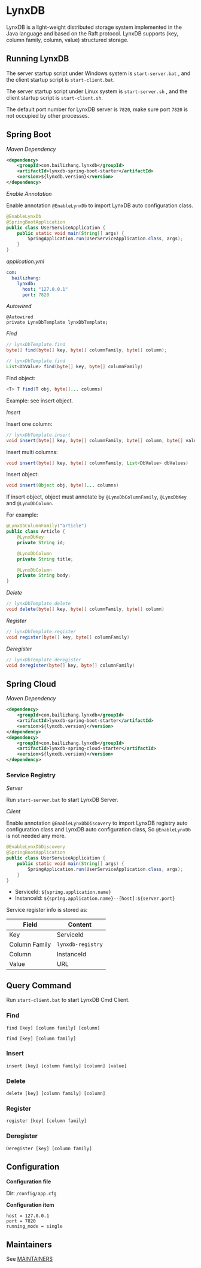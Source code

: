 # LynxDB

LynxDB is a light-weight distributed storage system implemented in the Java language and based on the Raft protocol. LynxDB supports (key, column family, column, value) structured storage.

## Running LynxDB

The server startup script under Windows system is `start-server.bat` , and the client startup script is `start-client.bat`.

The server startup script under Linux system is `start-server.sh` , and the client startup script is `start-client.sh`.

The default port number for LynxDB server is `7820`, make sure port `7820` is not occupied by other processes.

## Spring Boot

*Maven Dependency*

```xml
<dependency>
    <groupId>com.bailizhang.lynxdb</groupId>
    <artifactId>lynxdb-spring-boot-starter</artifactId>
    <version>${lynxdb.version}</version>
</dependency>
```

*Enable Annotation*

Enable annotation `@EnableLynxDb` to import LynxDB auto configuration class.

```java
@EnableLynxDb
@SpringBootApplication
public class UserServiceApplication {
	public static void main(String[] args) {
		SpringApplication.run(UserServiceApplication.class, args);
	}
}
```

*application.yml*

```yaml
com:
  bailizhang:
    lynxdb:
      host: "127.0.0.1"
      port: 7820
```

*Autowired*

```
@Autowired
private LynxDbTemplate lynxDbTemplate;
```

*Find*

```java
// lynxDbTemplate.find
byte[] find(byte[] key, byte[] columnFamily, byte[] column);
```

```java
// lynxDbTemplate.find
List<DbValue> find(byte[] key, byte[] columnFamily)
```

Find object:

```java
<T> T find(T obj, byte[]... columns)
```

Example: see insert object.

*Insert*

Insert one column:

```java
// lynxDbTemplate.insert
void insert(byte[] key, byte[] columnFamily, byte[] column, byte[] value)
```

Insert multi columns:

```java
void insert(byte[] key, byte[] columnFamily, List<DbValue> dbValues)
```

Insert object:

```java
void insert(Object obj, byte[]... columns)
```

If insert object, object must annotate by `@LynxDbColumnFamily`, `@LynxDbKey` and `@LynxDbColumn`.

For example:

```java
@LynxDbColumnFamily("article")
public class Article {
    @LynxDbKey
    private String id;

    @LynxDbColumn
    private String title;

    @LynxDbColumn
    private String body;
}
```

*Delete*

```java
// lynxDbTemplate.delete
void delete(byte[] key, byte[] columnFamily, byte[] column)
```

*Register*

```java
// lynxDbTemplate.register
void register(byte[] key, byte[] columnFamily)
```

*Deregister*

```java
// lynxDbTemplate.deregister
void deregister(byte[] key, byte[] columnFamily)
```


## Spring Cloud

*Maven Dependency*

```xml
<dependency>
    <groupId>com.bailizhang.lynxdb</groupId>
    <artifactId>lynxdb-spring-boot-starter</artifactId>
    <version>${lynxdb.version}</version>
</dependency>
<dependency>
    <groupId>com.bailizhang.lynxdb</groupId>
    <artifactId>lynxdb-spring-cloud-starter</artifactId>
    <version>${lynxdb.version}</version>
</dependency>
```

### Service Registry

*Server*

Run `start-server.bat` to start LynxDB Server.

*Client*

Enable annotation `@EnableLynxDbDiscovery` to import LynxDB registry auto configuration class and LynxDB auto configuration class, So `@EnableLynxDb` is not needed any more.

```java
@EnableLynxDbDiscovery
@SpringBootApplication
public class UserServiceApplication {
	public static void main(String[] args) {
		SpringApplication.run(UserServiceApplication.class, args);
	}
}
```

- ServiceId: `${spring.application.name}`
- InstanceId: `${spring.application.name}--[host]:${server.port}`

Service register info is stored as:

| Field         | Content           |
|---------------|-------------------|
| Key           | ServiceId         |
| Column Family | `lynxdb-registry` |
| Column        | InstanceId        |
| Value         | URL               |

## Query Command

Run `start-client.bat` to start LynxDB Cmd Client.

### Find

```shell
find [key] [column family] [column]
```

```shell
find [key] [column family] 
```

### Insert

```shell
insert [key] [column family] [column] [value]
```

### Delete

```shell
delete [key] [column family] [column]
```

### Register

```shell
register [key] [column family]
```

### Deregister

```shell
Deregister [key] [column family]
```

## Configuration

**Configuration file**

Dir: `/config/app.cfg`

**Configuration item**

```
host = 127.0.0.1
port = 7820
running_mode = single
```

## Maintainers

See [MAINTAINERS](./MAINTAINERS)